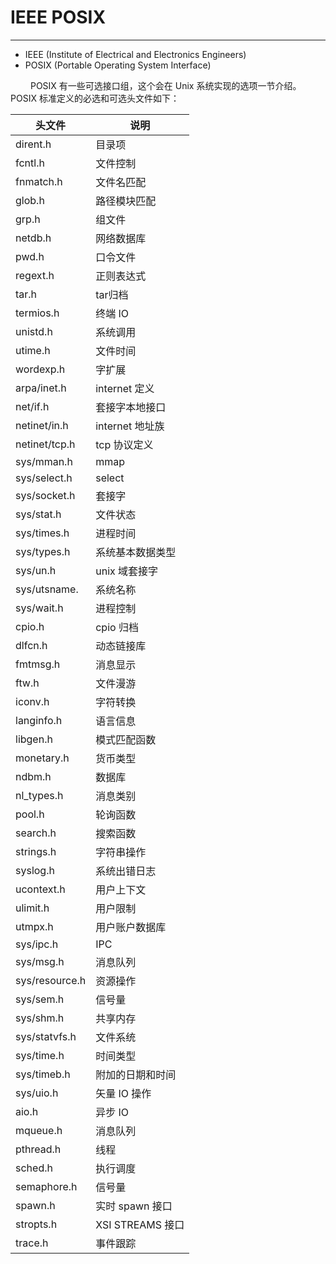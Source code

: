 # IEEE POSIX
***

+ IEEE (Institute of Electrical and Electronics Engineers)
+ POSIX (Portable Operating System Interface)

&emsp;&emsp;
POSIX 有一些可选接口组，这个会在 Unix 系统实现的选项一节介绍。
POSIX 标准定义的必选和可选头文件如下：

|头文件|说明|
| --- | --- |
|dirent.h|目录项|
|fcntl.h|文件控制|
|fnmatch.h|文件名匹配|
|glob.h|路径模块匹配|
|grp.h|组文件|
|netdb.h|网络数据库|
|pwd.h|口令文件|
|regext.h|正则表达式|
|tar.h|tar归档|
|termios.h|终端 IO|
|unistd.h|系统调用|
|utime.h|文件时间|
|wordexp.h|字扩展|
|arpa/inet.h|internet 定义|
|net/if.h|套接字本地接口|
|netinet/in.h|internet 地址族|
|netinet/tcp.h|tcp 协议定义|
|sys/mman.h|mmap|
|sys/select.h|select|
|sys/socket.h|套接字|
|sys/stat.h|文件状态|
|sys/times.h|进程时间|
|sys/types.h|系统基本数据类型|
|sys/un.h|unix 域套接字|
|sys/utsname.|系统名称|
|sys/wait.h|进程控制|
|cpio.h|cpio 归档|
|dlfcn.h|动态链接库|
|fmtmsg.h|消息显示|
|ftw.h|文件漫游|
|iconv.h|字符转换|
|langinfo.h|语言信息|
|libgen.h|模式匹配函数|
|monetary.h|货币类型|
|ndbm.h|数据库|
|nl_types.h|消息类别|
|pool.h|轮询函数|
|search.h|搜索函数|
|strings.h|字符串操作|
|syslog.h|系统出错日志|
|ucontext.h|用户上下文|
|ulimit.h|用户限制|
|utmpx.h|用户账户数据库|
|sys/ipc.h|IPC|
|sys/msg.h|消息队列|
|sys/resource.h|资源操作|
|sys/sem.h|信号量|
|sys/shm.h|共享内存|
|sys/statvfs.h|文件系统|
|sys/time.h|时间类型|
|sys/timeb.h|附加的日期和时间|
|sys/uio.h|矢量 IO 操作|
|aio.h|异步 IO|
|mqueue.h|消息队列|
|pthread.h|线程|
|sched.h|执行调度|
|semaphore.h|信号量|
|spawn.h|实时 spawn 接口|
|stropts.h|XSI STREAMS 接口|
|trace.h|事件跟踪|